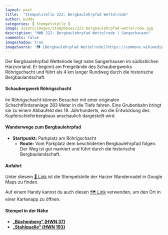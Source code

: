 ```yaml
---
layout: post
title:  "Stempelstelle 222: Bergbaulehrpfad Wettelrode"
author: buddy
categories: [ Stempelstelle ]
image: assets/images/stampboxes/222-bergbaulehrpfad-wettelrode.jpg
description: "HWN 222: Bergbaulehrpfad Wettelrode | Sangerhausen"
comments: false
imageshadow: true
imageSource: '📷 [Bergbaulehrpfad Wettelrode](https://commons.wikimedia.org/wiki/File:Bergbaulehrpfad_Wettelrode.jpg) von <a href="//commons.wikimedia.org/wiki/User:B.Thomas95" title="User:B.Thomas95">Thomas Binder</a> unter Lizenz [CC BY-SA 4.0](https://creativecommons.org/licenses/by-sa/4.0)'
---
```


Der Bergbaulehrpfad Wettelrode liegt nahe Sangerhausen im südöstlichen Harzvorland. Er beginnt am Freigelände des Schaubergwerks Röhrigschacht und führt als 4 km langer Rundweg durch die historische Bergbaulandschaft. 

#### Schaubergwerk Röhrigschacht

Im Röhrigschacht können Besucher mit einer originalen Schachtförderanlage 283 Meter in die Tiefe fahren. Eine Grubenbahn bringt sie zu einem Abbaufeld des 19. Jahrhunderts, wo die Entwicklung des Kupferschieferbergbaus anschaulich dargestellt wird. 

#### Wanderwege zum Bergbaulehrpfad

- **Startpunkt:** Parkplatz am Röhrigschacht
  - **Route:** Vom Parkplatz dem beschilderten Bergbaulehrpfad folgen. Der Weg ist gut markiert und führt durch die historische Bergbaulandschaft.

#### Anfahrt

Unter diesem [📍 Link](https://www.google.com/maps/dir/?api=1&origin=&destination=51.52038%2C%2011.27694) ist die Stempelstelle der Harzer Wandernadel in Google Maps zu finden.

<div class="android-only">
  Auf einem Handy kannst du auch diesen 
  <a href="geo:51.52038,11.27694">🗺️ Link</a> 
  verwenden, um den Ort in einer Kartenapp zu öffnen.
  <p></p>
</div>

#### Stempel in der Nähe

- [**„Büchenberg“ (HWN 37)**](/stempelstelle-37-buechenberg)
- [**„Stahlquelle“ (HWN 193)**](/stempelstelle-193-stahlquelle)
